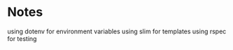 # Notes 



using dotenv for environment variables
using slim for templates
using rspec for testing
